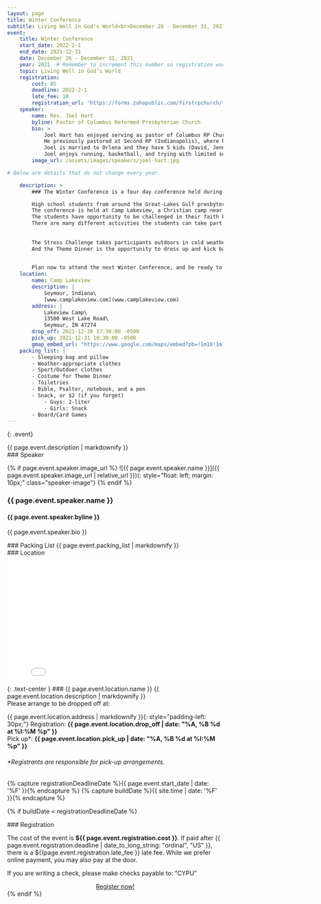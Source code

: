 ```yaml
---
layout: page
title: Winter Conference
subtitle: Living Well in God's World<br>December 26 - December 31, 2021
event:
    title: Winter Conference
    start_date: 2022-2-1
    end_date: 2021-12-31
    date: December 26 - December 31, 2021
    year: 2021  # Remember to increment this number so registration works.
    topic: Living Well in God’s World
    registration:
        cost: 85
        deadline: 2022-2-1
        late_fee: 10
        registration_url: "https://forms.zohopublic.com/firstrpchurch/form/GreatLakesGulfYouthEvents/formperma/tvPFGe07Gxksw0WgKtSdLqKDNR07ksRsP-QvSmJTBos"
    speaker:
        name: Rev. Joel Hart
        byline: Pastor of Columbus Reformed Presbyterian Church
        bio: >
            Joel Hart has enjoyed serving as pastor of Columbus RP Church since April 2021. 
            He previously pastored at Second RP (Indianapolis), where he served since graduating from RPTS in 2018. 
            Joel is married to Orlena and they have 5 kids (David, Jenny, Elisha, Esther, Seth). 
            Joel enjoys running, basketball, and trying with limited success to beat his wife at board games.
        image_url: /assets/images/speakers/joel-hart.jpg

# Below are details that do not change every year.

    description: >
        ### The Winter Conference is a four day conference held during the last week of the year.

        High school students from around the Great-Lakes Gulf presbytery, (and often the entire denomination,) gather for four days at the end of the year to participate in the Winter Conference.
        The conference is held at Camp Lakeview, a Christian camp near Columbus, Indiana. 
        The students have opportunity to be challenged in their faith by a series of messages from a guest speaker and to build friendships and community. 
        There are many different activities the students can take part in, including the Stress Challenge and the Theme Dinner.
       
 
        The Stress Challenge takes participants outdoors in cold weather for an afternoon of teamwork and testing.
        And the Theme Dinner is the opportunity to dress up and kick back for an evening of fun and games.

        
        Plan now to attend the next Winter Conference, and be ready to grow in your Christian faith!
    location: 
        name: Camp Lakeview
        description: |
            Seymour, Indiana\
            [www.camplakeview.com](www.camplakeview.com)
        address: |
            Lakeview Camp\
            13500 West Lake Road\
            Seymour, IN 47274
        drop_off: 2021-12-28 17:30:00 -0500
        pick_up: 2021-12-31 10:30:00 -0500
        gmap_embed_url: "https://www.google.com/maps/embed?pb=!1m18!1m12!1m3!1d6195.071241678412!2d-86.06634973681656!3d39.07149577177704!2m3!1f0!2f0!3f0!3m2!1i1024!2i768!4f13.1!3m3!1m2!1s0x886b9069aa475047%3A0x37d58accea1f1a93!2sLakeview%20Ministries!5e0!3m2!1sen!2sus!4v1639891460112!5m2!1sen!2sus"
    packing_list: |
        - Sleeping bag and pillow
        - Weather-appropriate clothes
        - Sport/Outdoor clothes
        - Costume for Theme Dinner
        - Toiletries
        - Bible, Psalter, notebook, and a pen
        - Snack, or $2 (if you forget)
            - Guys: 2-liter
            - Girls: Snack
        - Board/Card Games
---
```

{: .event}
<section class="description">
    {{ page.event.description | markdownify }}
</section>
<section class="speaker" markdown="1">
### Speaker

{% if page.event.speaker.image_url %}
![{{ page.event.speaker.name }}]({{ page.event.speaker.image_url | relative_url }}){: style="float: left; margin: 10px;" class="speaker-image"}
{% endif %}

### {{ page.event.speaker.name }}
#### {{ page.event.speaker.byline }}
{{ page.event.speaker.bio }}

</section>

<section class="packing_list" markdown="1">
### Packing List
{{ page.event.packing_list | markdownify }}
</section>

<section class="location" markdown="1">
### Location
<div class="responsive-frame">
<iframe 
    width="800" 
    height="300" 
    frameborder="0" 
    style="border:0;" 
    allowfullscreen="" 
    aria-hidden="false" 
    tabindex="0"
    src="{{ page.event.location.gmap_embed_url }}">
</iframe>
</div>
<div class="container" markdown="1">
<div class="row" markdown="1">
<div class="col" markdown="1">
{: .text-center }
### {{ page.event.location.name }}
{{ page.event.location.description | markdownify }}

</div>
<div class="col" markdown="1">
Please arrange to be dropped off at:


{{ page.event.location.address | markdownify }}{: style="padding-left: 30px;"}
Registration: **{{ page.event.location.drop_off | date: "%A, %B %d at %I:%M %p" }}**  
Pick up\*: **{{ page.event.location.pick_up | date: "%A, %B %d at %I:%M %p" }}**

###### \*Registrants are responsible for pick-up arrangements.
</div>
</div>
</div>
</section>

{% capture registrationDeadlineDate %}{{ page.event.start_date | date: '%F' }}{% endcapture %}
{% capture buildDate %}{{ site.time | date: '%F' }}{% endcapture %}

{% if buildDate < registrationDeadlineDate %} 
<section class="registration" markdown="1">
### Registration

The cost of the event is **${{ page.event.registration.cost }}**.
If paid after {{ page.event.registration.deadline | date_to_long_string: "ordinal", "US" }}, there is a ${{page.event.registration.late_fee }} late fee.
While we prefer online payment, you may also pay at the door.


If you are writing a check, please make checks payable to: “CYPU”

<center>
<a class="btn btn-primary btn-lg" href="{{ page.event.registration.registration_url }}">Register now!</a>
</center>
</section>
{% endif %}
